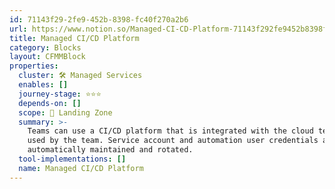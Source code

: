 ```yaml
---
id: 71143f29-2fe9-452b-8398-fc40f270a2b6
url: https://www.notion.so/Managed-CI-CD-Platform-71143f292fe9452b8398fc40f270a2b6
title: Managed CI/CD Platform
category: Blocks
layout: CFMMBlock
properties:
  cluster: 🛠 Managed Services
  enables: []
  journey-stage: ⭐️⭐️⭐️
  depends-on: []
  scope: 🛬 Landing Zone
  summary: >-
    Teams can use a CI/CD platform that is integrated with the cloud tenants
    used by the team. Service account and automation user credentials are
    automatically maintained and rotated.
  tool-implementations: []
  name: Managed CI/CD Platform
---
```


